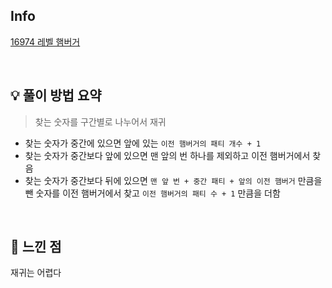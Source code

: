 ## Info

[16974 레벨 햄버거](https://www.acmicpc.net/problem/16974)

<br>

## 💡 풀이 방법 요약
> 찾는 숫자를 구간별로 나누어서 재귀
- 찾는 숫자가 중간에 있으면 앞에 있는 `이전 햄버거의 패티 개수 + 1`
- 찾는 숫자가 중간보다 앞에 있으면 맨 앞의 번 하나를 제외하고 이전 햄버거에서 찾음
- 찾는 숫자가 중간보다 뒤에 있으면 `맨 앞 번 + 중간 패티 + 앞의 이전 햄버거` 만큼을 뺀 숫자를 이전 햄버거에서 찾고 `이전 햄버거의 패티 수 + 1` 만큼을 더함
<br>

## 🙂 느낀 점
재귀는 어렵다